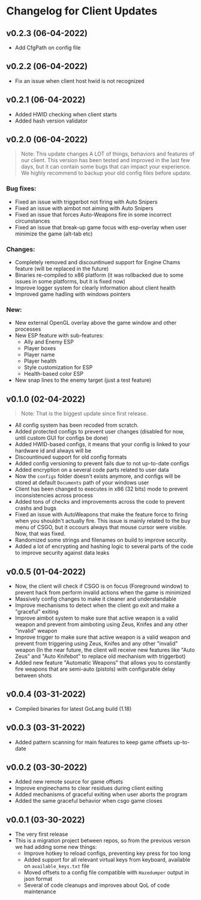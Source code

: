 # Changelog for Client Updates

## **v0.2.3 (06-04-2022)**

- Add CfgPath on config file

## **v0.2.2 (06-04-2022)**

- Fix an issue when client host hwid is not recognized

## **v0.2.1 (06-04-2022)**

- Added HWID checking when client starts
- Added hash version validator

## **v0.2.0 (06-04-2022)**

> Note: This update changes A LOT of things, behaviors and features of our client. This version has been tested and improved in the last few days, but it can contain some bugs that can impact your experience. We highly recommend to backup your old config files before update.

### **Bug fixes:**

- Fixed an issue with triggerbot not firing with Auto Snipers
- Fixed an issue with aimbot not aiming with Auto Snipers
- Fixed an issue that forces Auto-Weapons fire in some incorrect circunstances
- Fixed an issue that break-up game focus with esp-overlay when user minimize the game (alt-tab etc)

### **Changes:**

- Completely removed and discountinued support for Engine Chams feature (will be replaced in the future)
- Binaries re-compiled to x86 platform (it was rollbacked due to some issues in some platforms, but it is fixed now)
- Improve logger system for clearly information about client health
- Improved game hadling with windows pointers

### **New:**

- New external OpenGL overlay above the game window and other processes
- New ESP feature with sub-features:
  - Ally and Enemy ESP
  - Player boxes
  - Player name
  - Player health
  - Style customization for ESP
  - Health-based color ESP
- New snap lines to the enemy target (just a test feature)

## **v0.1.0 (02-04-2022)**

> Note: That is the biggest update since first release.

- All config system has been recoded from scratch.
- Added protected configs to prevent user changes (disabled for now, until custom GUI for configs be done)
- Added HWID-based configs, it means that your config is linked to your hardware id and always will be
- Discountinued support for old config formats
- Added config versioning to prevent fails due to not up-to-date configs
- Added encryption on a several code parts related to user data
- Now the `configs` folder doesn't exists anymore, and configs will be stored at default `Documents` path of your windows user
- Client has been changed to executes in x86 (32 bits) mode to prevent inconsistencies across process
- Added tons of checks and improvements across the code to prevent crashs and bugs
- Fixed an issue with AutoWeapons that make the feature force to firing when you shouldn't actually fire. This issue is mainly related to the buy menu of CSGO, but it occours always that mouse cursor were visible. Now, that was fixed.
- Randomized some strings and filenames on build to improve security.
- Added a lot of encrypting and hashing logic to several parts of the code to improve security against data leaks

## **v0.0.5 (01-04-2022)**

- Now, the client will check if CSGO is on focus (Foreground window) to prevent hack from perform invalid actions when the game is minimized
- Massively config changes to make it cleaner and understandable
- Improve mechanisms to detect when the client go exit and make a "graceful" exiting
- Improve aimbot system to make sure that active weapon is a valid weapon and prevent from aimboting using Zeus, Knifes and any other "invalid" weapon
- Improve trigger to make sure that active weapon is a valid weapon and prevent from triggering using Zeus, Knifes and any other "invalid" weapon (In the near future, the client will receive new features like "Auto Zeus" and "Auto Knifebot" to replace old mechanism with triggerbot)
- Added new feature "Automatic Weapons" that allows you to constantly fire weapons that are semi-auto (pistols) with configurable delay between shots

## **v0.0.4 (03-31-2022)**

- Compiled binaries for latest GoLang build (1.18)

## **v0.0.3 (03-31-2022)**

- Added pattern scanning for main features to keep game offsets up-to-date

## **v0.0.2 (03-30-2022)**

- Added new remote source for game offsets
- Improve enginechams to clear residues during client exiting
- Added mechanisms of graceful exiting when user aborts the program
- Added the same graceful behavior when csgo game closes

## **v0.0.1 (03-30-2022)**

- The very first release
- This is a migration project between repos, so from the previous verson we had adding some new things:
  - Improve hotkey to reload configs, preventing key press for too long
  - Added support for all relevant virtual keys from keyboard, available on `available_keys.txt` file
  - Moved offsets to a config file compatible with `Hazedumper` output in json format
  - Several of code cleanups and improves about QoL of code maintenance
